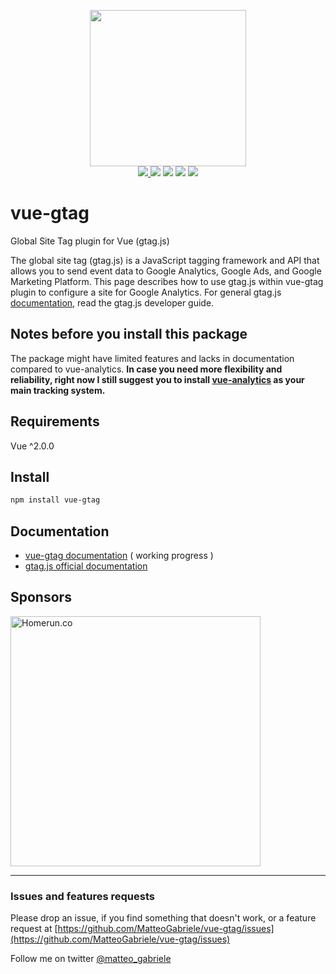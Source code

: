 <p align="center">
 <img width="250" src="https://i.imgur.com/AlAf04U.png" />
 <br />
<a href="https://badge.fury.io/js/vue-gtag">
 <img src="https://badge.fury.io/js/vue-gtag.svg" />
<a/>

 <img src="https://img.shields.io/badge/size-2.07kB-brightgreen.svg" />
 <img src="https://travis-ci.com/MatteoGabriele/vue-gtag.svg?branch=master" />
 <a href="https://codeclimate.com/github/MatteoGabriele/vue-gtag/maintainability"><img src="https://api.codeclimate.com/v1/badges/889f91b065ffc8740082/maintainability" /></a>
 <a href="https://codeclimate.com/github/MatteoGabriele/vue-gtag/test_coverage"><img src="https://api.codeclimate.com/v1/badges/889f91b065ffc8740082/test_coverage" /></a>
</p>


# vue-gtag

Global Site Tag plugin for Vue (gtag.js)

The global site tag (gtag.js) is a JavaScript tagging framework and API that allows you to send event data to Google Analytics, Google Ads, and Google Marketing Platform. This page describes how to use gtag.js within vue-gtag plugin to configure a site for Google Analytics. For general gtag.js [documentation](https://developers.google.com/analytics/devguides/collection/gtagjs), read the gtag.js developer guide.

## Notes before you install this package
The package might have limited features and lacks in documentation compared to vue-analytics.
**In case you need more flexibility and reliability, right now I still suggest you to install [vue-analytics](https://github.com/MatteoGabriele/vue-analytics) as your main tracking system.**

## Requirements

Vue ^2.0.0

## Install

```bash
npm install vue-gtag
```

## Documentation

- [vue-gtag documentation](https://matteo-gabriele.gitbook.io/vue-gtag/) ( working progress )
- [gtag.js official documentation](https://developers.google.com/analytics/devguides/collection/gtagjs)


## Sponsors
<a href="https://www.homerun.co/">
 <img width="400" src="https://i.imgur.com/mjmxrfo.png" alt="Homerun.co" />
</a>

---

### Issues and features requests

Please drop an issue, if you find something that doesn't work, or a feature request at [https://github.com/MatteoGabriele/vue-gtag/issues](https://github.com/MatteoGabriele/vue-gtag/issues)

Follow me on twitter [@matteo\_gabriele](https://twitter.com/matteo_gabriele)
